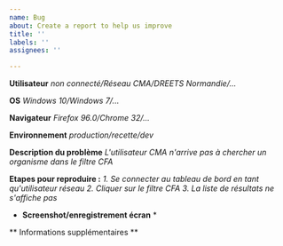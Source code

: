 ```yaml
---
name: Bug
about: Create a report to help us improve
title: ''
labels: ''
assignees: ''

---
```


**Utilisateur**
 _non connecté/Réseau CMA/DREETS Normandie/..._

**OS**
_Windows 10/Windows 7/..._

**Navigateur**
_Firefox 96.0/Chrome 32/..._

**Environnement**
_production/recette/dev_

**Description du problème**
_L'utilisateur CMA n'arrive pas à chercher un organisme dans le filtre CFA_

**Etapes pour reproduire :**
_1. Se connecter au tableau de bord en tant qu'utilisateur réseau_
_2. Cliquer sur le filtre CFA_
_3. La liste de résultats ne s'affiche pas_

* **Screenshot/enregistrement écran** *

** Informations supplémentaires **
